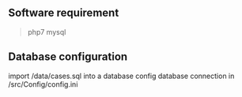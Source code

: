 ## Software requirement

>php7
>mysql

## Database configuration

import /data/cases.sql into a database
config database connection in /src/Config/config.ini
